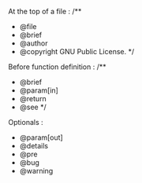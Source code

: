 At the top of a file :
/**
 *  @file
 *  @brief
 *  @author
 *  @copyright GNU Public License.
 */

Before function definition :
/**
 *  @brief
 *  @param[in]
 *  @return
 *  @see
 */

Optionals :
 *  @param[out]
 *  @details
 *  @pre
 *  @bug
 *  @warning

